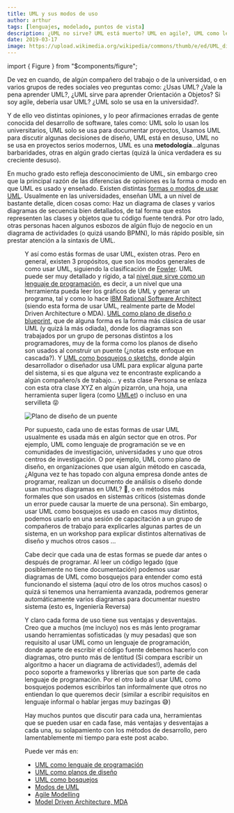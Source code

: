 ```yaml
---
title: UML y sus modos de uso
author: arthur
tags: [lenguajes, modelado, puntos de vista]
description: ¿UML no sirve? UML está muerto? UML en agile?, UML como lenguaje de programación, un articulo que contesta el porque de las distintas opiniones sobre UML.
date: 2019-03-17
image: https://upload.wikimedia.org/wikipedia/commons/thumb/e/ed/UML_diagrams_overview.svg/600px-UML_diagrams_overview.svg.png
---
```


import { Figure } from "$components/figure";

De vez en cuando, de algún compañero del trabajo o de la universidad, o en varios grupos de redes sociales veo preguntas como: ¿Usas UML? ¿Vale la pena aprender UML?, ¿UML sirve para aprender Orientación a Objetos? Si soy agile, debería usar UML? ¿UML solo se usa en la universidad?.

Y de ello veo distintas opiniones, y lo peor afirmaciones erradas de gente conocida del desarrollo de software, tales como: UML solo lo usan los universitarios, UML solo se usa para documentar proyectos, Usamos UML para discutir algunas decisiones de diseño, UML está en desuso, UML no se usa en proyectos serios modernos, UML es una **metodología**...algunas barbaridades, otras en algún grado ciertas (quizá la única verdadera es su creciente desuso).

En mucho grado esto refleja desconocimiento de UML, sin embargo creo que la principal razón de las diferencias de opiniones es la forma o modo en que UML es usado y enseñado. Existen distintas [formas o modos de usar UML][4]. Usualmente en las universidades, enseñan UML a un nivel de bastante detalle, dicen cosas como: Haz un diagrama de clases y varios diagramas de secuencia bien detallados, de tal forma que estos representen las clases y objetos que tu código fuente tendrá. Por otro lado, otras personas hacen algunos esbozos de algún flujo de negocio en un diagrama de actividades (o quizá usando BPMN), lo más rápido posible, sin prestar atención a la sintaxis de UML.

<Figure
  src="http://agilemodeling.com/images/models/activityDiagramEnroll.JPG"
  caption="Diagrama de actividades como un esbozo, de Scott Ambler"
/>

Y así como estás formas de usar UML, existen otras. Pero en general, existen 3 propósitos, que son los modos generales de como usar UML, siguiendo la clasificación de [Fowler](https://martinfowler.com). UML puede ser muy detallado y rígido, a tal [nivel que sirve como un lenguaje de programación][1], es decir, a un nivel que una herramienta pueda leer los gráficos de UML y generar un programa, tal y como lo hace [IBM Rational Software Architect](https://www.ibm.com/us-en/marketplace/rational-software-architect-designer) (siendo esta forma de usar UML, realmente parte de Model Driven Architecture o MDA). [UML como plano de diseño o blueprint][2], que de alguna forma es la forma más clásica de usar UML (y quizá la más odiada), donde los diagramas son trabajados por un grupo de personas distintos a los programadores, muy de la forma como los planos de diseño son usados al construir un puente (¿notas este enfoque en cascada?). Y [UML como bosquejos o sketchs][3], donde algún desarrollador o diseñador usa UML para explicar alguna parte del sistema, si es que alguna vez te encontraste explicando a algún compañero/s de trabajo... y esta clase Persona se enlaza con esta otra clase XYZ en algún pizarrón, una hoja, una herramienta super ligera (como [UMLet](https://www.umlet.com/)) o incluso en una servilleta 😝

![Plano de diseño de un puente](https://images.fineartamerica.com/images/artworkimages/mediumlarge/1/brisbane-story-bridge-erection-sequence-paul-doody.jpg)

Por supuesto, cada uno de estas formas de usar UML usualmente es usada más en algún sector que en otros. Por ejemplo, UML como lenguaje de programación se ve en comunidades de investigación, universidades y uno que otros centros de investigación. O por ejemplo, UML como plano de diseño, en organizaciones que usan algún método en cascada, ¿Alguna vez te has topado con alguna empresa donde antes de programar, realizan un documento de análisis o diseño donde usan muchos diagramas en UML? 🤔, o en métodos más formales que son usados en sistemas críticos (sistemas donde un error puede causar la muerte de una persona). Sin embargo, usar UML como bosquejos es usado en casos muy distintos, podemos usarlo en una sesión de capacitación a un grupo de compañeros de trabajo para explicarles algunas partes de un sistema, en un workshop para explicar distintos alternativas de diseño y muchos otros casos ...

Cabe decir que cada una de estas formas se puede dar antes o después de programar. Al leer un código legado (que posiblemente no tiene documentación) podemos usar diagramas de UML como bosquejos para entender como está funcionando el sistema (aquí otro de los otros muchos casos) o quizá si tenemos una herramienta avanzada, podremos generar automáticamente varios diagramas para documentar nuestro sistema (esto es, Ingeniería Reversa)

Y claro cada forma de uso tiene sus ventajas y desventajas. Creo que a muchos (me incluyo) nos es más lento programar usando herramientas sofisticadas (y muy pesadas) que son requisito al usar UML como un lenguaje de programación, donde aparte de escribir el código fuente debemos hacerlo con diagramas, otro punto más de lentitud (Si compara escribir un algoritmo a hacer un diagrama de actividades!), además del poco soporte a frameworks y librerías que son parte de cada lenguaje de programación. Por el otro lado al usar UML como bosquejos podemos escribirlos tan informalmente que otros no entiendan lo que queremos decir (similar a escribir requisitos en lenguaje informal o hablar jergas muy bazingas 😅)

Hay muchos puntos que discutir para cada una, herramientas que se pueden usar en cada fase, más ventajas y desventajas a cada una, su solapamiento con los métodos de desarrollo, pero lamentablemente mi tiempo para este post acabo.

Puede ver más en:

- [UML como lenguaje de programación][1]
- [UML como planos de diseño][2]
- [UML como bosquejos][3]
- [Modos de UML][4]
- [Agile Modelling](http://agilemodeling.com/)
- [Model Driven Architecture, MDA](https://www.omg.org/mda/)

[1]: https://martinfowler.com/bliki/UmlAsProgrammingLanguage.html
[2]: https://martinfowler.com/bliki/UmlAsBlueprint.html
[3]: https://martinfowler.com/bliki/UmlAsSketch.html
[4]: https://martinfowler.com/bliki/UmlMode.html
